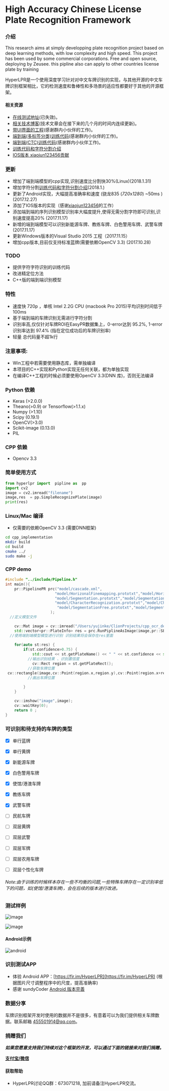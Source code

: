 # High Accuracy Chinese License Plate Recognition Framework

### 介绍
This research aims at simply developping plate recognition project based on deep learning methods, with low complexity and high speed. This 
project has been used by some commercial corporations. Free and open source, deploying by Zeusee. this pipline also can apply to other countries license plate by training

HyperLPR是一个使用深度学习针对对中文车牌识别的实现，与其他开源的中文车牌识别框架相比，它的检测速度和鲁棒性和多场景的适应性都要好于其他的开源框架。

#### 相关资源 

+ [在线测试地址](http://sftera.vicp.io:8000/uploader)(已失效)。
+ [相关技术博客](http://blog.csdn.net/relocy/article/details/78705662)(技术文章会在接下来的几个月的时间内连续更新)。
+ [带UI界面的工程](https://pan.baidu.com/s/1cNWpK6)(感谢群内小伙伴的工作)。
+ [端到端(多标签分类)训练代码](https://github.com/LCorleone/hyperlpr-train_e2e)(感谢群内小伙伴的工作)。
+ [端到端(CTC)训练代码](https://github.com/armaab/hyperlpr-train)(感谢群内小伙伴工作)。
+ [训练代码和字符分割介绍](https://github.com/zeusees/HyperLPR-Training)
+ [IOS版本 xiaojun123456贡献](https://github.com/xiaojun123456)
### 更新
+ 增加了端到端模型的cpp实现,识别速度比分割快30%(Linux)(2018.1.31)
+ 增加字符分割[训练代码和字符分割介绍](https://github.com/zeusees/HyperLPR-Training)(2018.1.)
+ 更新了Android实现，大幅提高准确率和速度 (骁龙835 (*720*x*1280*)  ~50ms )(2017.12.27)
+ 添加了IOS版本的实现（感谢[xiaojun123456](https://github.com/xiaojun123456)的工作）
+ 添加端到端的序列识别模型识别率大幅度提升,使得无需分割字符即可识别,识别速度提高20% (2017.11.17)
+ 新增的端到端模型可以识别新能源车牌、教练车牌、白色警用车牌、武警车牌 (2017.11.17)
+ 更新Windows版本的Visual Studio 2015 工程（2017.11.15）
+ 增加cpp版本,目前仅支持标准蓝牌(需要依赖OpenCV 3.3) (2017.10.28)

### TODO

+ 提供字符字符识别的训练代码
+ 改进精定位方法
+ C++版的端到端识别模型

### 特性

+ 速度快 720p ，单核 Intel 2.2G CPU (macbook Pro 2015)平均识别时间低于100ms
+ 基于端到端的车牌识别无需进行字符分割
+ 识别率高,仅仅针对车牌ROI在EasyPR数据集上，0-error达到 95.2%, 1-error识别率达到 97.4% (指在定位成功后的车牌识别率)
+ 轻量 总代码量不超1k行

### 注意事项:

+ Win工程中若需要使用静态库，需单独编译
+ 本项目的C++实现和Python实现无任何关联，都为单独实现
+ 在编译C++工程的时候必须要使用OpenCV 3.3(DNN 库)，否则无法编译 

### Python 依赖

+ Keras (>2.0.0)
+ Theano(>0.9) or Tensorflow(>1.1.x)
+ Numpy (>1.10)
+ Scipy (0.19.1)
+ OpenCV(>3.0)
+ Scikit-image (0.13.0)
+ PIL

### CPP 依赖

+ Opencv 3.3

### 简单使用方式

```python
from hyperlpr import  pipline as  pp
import cv2
image = cv2.imread("filename")
image,res  = pp.SimpleRecognizePlate(image)
print(res)
```
### Linux/Mac 编译

+ 仅需要的依赖OpenCV 3.3 (需要DNN框架)

```bash
cd cpp_implementation
mkdir build 
cd build
cmake ../
sudo make -j 
```

### CPP demo

```cpp
#include "../include/Pipeline.h"
int main(){
    pr::PipelinePR prc("model/cascade.xml",
                      "model/HorizonalFinemapping.prototxt","model/HorizonalFinemapping.caffemodel",
                      "model/Segmentation.prototxt","model/Segmentation.caffemodel",
                      "model/CharacterRecognization.prototxt","model/CharacterRecognization.caffemodel",
                       "model/SegmentationFree.prototxt","model/SegmentationFree.caffemodel"
                    );
  //定义模型文件

    cv::Mat image = cv::imread("/Users/yujinke/ClionProjects/cpp_ocr_demo/test.png");
    std::vector<pr::PlateInfo> res = prc.RunPiplineAsImage(image,pr::SEGMENTATION_FREE_METHOD);
  //使用端到端模型模型进行识别 识别结果将会保存在res里面
 
    for(auto st:res) {
        if(st.confidence>0.75) {
            std::cout << st.getPlateName() << " " << st.confidence << std::endl;
          //输出识别结果 、识别置信度
            cv::Rect region = st.getPlateRect();
          //获取车牌位置
 cv::rectangle(image,cv::Point(region.x,region.y),cv::Point(region.x+region.width,region.y+region.height),cv::Scalar(255,255,0),2);
          //画出车牌位置
          
        }
    }

    cv::imshow("image",image);
    cv::waitKey(0);
    return 0 ;
}
```

### 

### 可识别和待支持的车牌的类型

- [x] 单行蓝牌
- [x] 单行黄牌
- [x] 新能源车牌
- [x] 白色警用车牌
- [x] 使馆/港澳车牌
- [x] 教练车牌
- [x] 武警车牌
- [ ] 民航车牌
- [ ] 双层黄牌
- [ ] 双层武警
- [ ] 双层军牌
- [ ] 双层农用车牌
- [ ] 双层个性化车牌


###### Note:由于训练的时候样本存在一些不均衡的问题,一些特殊车牌存在一定识别率低下的问题，如(使馆/港澳车牌)，会在后续的版本进行改进。


### 测试样例

![image](./demo_images/test.png)

![image](./demo_images/15.jpg)

#### Android示例

![android](./demo_images/android.png)

### 识别测试APP

- 体验 Android APP：[https://fir.im/HyperLPR](https://fir.im/HyperLPR) (根据图片尺寸调整程序中的尺度，提高准确率)
- 感谢 sundyCoder [Android 版本完善](https://github.com/sundyCoder/hyperlpr4Android) 

### 数据分享

车牌识别框架开发时使用的数据并不是很多，有意着可以为我们提供相关车牌数据。联系邮箱 455501914@qq.com。

### 捐赠我们

***如果您愿意支持我们持续对这个框架的开发，可以通过下面的链接来对我们捐赠。***

**[支付宝/微信](http://chuantu.biz/t6/178/1513525003x-1404758184.png)**

#### 获取帮助

+ HyperLPR讨论QQ群：673071218, 加前请备注HyperLPR交流。


